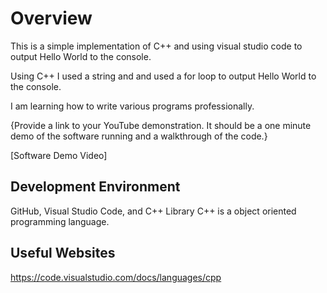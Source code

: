 # Overview

This is a simple implementation of C++ and using visual studio code to output Hello World to the console.

Using C++ I used a string and and used a for loop to output Hello World to the console.

I am learning how to write various programs professionally.

{Provide a link to your YouTube demonstration.  It should be a one minute demo of the software running and a walkthrough of the code.}

[Software Demo Video]

## Development Environment

GitHub, Visual Studio Code, and C++ Library
C++ is a object oriented programming language.

## Useful Websites

https://code.visualstudio.com/docs/languages/cpp